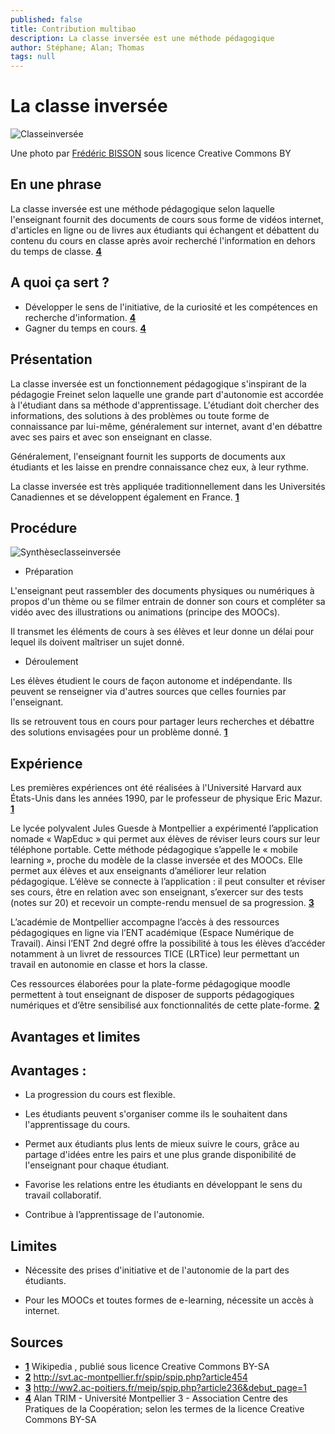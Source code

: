 ```yaml
---
published: false
title: Contribution multibao
description: La classe inversée est une méthode pédagogique
author: Stéphane; Alan; Thomas
tags: null
---
```



# La classe inversée

![Classeinversée](http://farm6.staticflickr.com/5606/15596812549_80e5049023_z.jpg)

Une photo par [Frédéric BISSON](https://www.flickr.com/photos/zigazou76/15596812549) sous licence Creative Commons BY


## En une phrase

La classe inversée est une méthode pédagogique selon laquelle l'enseignant fournit des documents de cours sous forme de vidéos internet, d'articles en ligne ou de livres aux étudiants qui échangent et débattent du contenu du cours en classe après avoir recherché l'information en dehors du temps de classe. **[4](#note)**

 

## A quoi ça sert ?

* Développer le sens de l'initiative, de la curiosité et les compétences en recherche d'information. **[4](#note)**
* Gagner du temps en cours. **[4](#note)**

 

## Présentation

 

La classe inversée est un fonctionnement pédagogique s'inspirant de la pédagogie Freinet selon laquelle une grande part d'autonomie est accordée à l'étudiant dans sa méthode d'apprentissage. L'étudiant doit chercher des informations, des solutions à des problèmes ou toute forme de connaissance par lui-même, généralement sur internet, avant d'en débattre avec ses pairs et avec son enseignant en classe.

Généralement, l'enseignant fournit les supports de documents aux étudiants et les laisse en prendre connaissance chez eux, à leur rythme.

La classe inversée est très appliquée traditionnellement dans les Universités Canadiennes et se développent également en France. **[1](#note)**

 

## Procédure

![Synthèseclasseinversée](http://www.andep.org/wp-content/uploads/2014/04/classeInversee.jpg)

* Préparation

L'enseignant peut rassembler des documents physiques ou numériques à propos d'un thème ou se filmer entrain de donner son cours et compléter sa vidéo avec des illustrations ou animations (principe des MOOCs).

Il transmet les éléments de cours à ses élèves et leur donne un délai pour lequel ils doivent maîtriser un sujet donné.

 

* Déroulement

 

Les élèves étudient le cours de façon autonome et indépendante. Ils peuvent se renseigner via d'autres sources que celles fournies par l'enseignant.

 

Ils se retrouvent tous en cours pour partager leurs recherches et débattre des solutions envisagées pour un problème donné. **[1](#note)**

 

## Expérience

 

Les premières expériences ont été réalisées à l'Université Harvard aux États-Unis dans les années 1990, par le professeur de physique Eric Mazur. **[1](#note)**

 

Le lycée polyvalent Jules Guesde à Montpellier a expérimenté l’application nomade « WapEduc » qui permet aux élèves de réviser leurs cours sur leur téléphone portable. Cette méthode pédagogique s’appelle le « mobile learning », proche du modèle de la classe inversée et des MOOCs. Elle permet aux élèves et aux enseignants d’améliorer leur relation pédagogique. L’élève se connecte à l’application : il peut consulter et réviser ses cours, être en relation avec son enseignant, s’exercer sur des tests (notes sur 20) et recevoir un compte-rendu mensuel de sa progression. **[3](#note)**

 

L’académie de Montpellier accompagne l’accès à des ressources pédagogiques en ligne via l’ENT académique (Espace Numérique de Travail). Ainsi l’ENT 2nd degré offre la possibilité à tous les élèves d’accéder notamment à un livret de ressources TICE (LRTice) leur permettant un travail en autonomie en classe et hors la classe.

Ces ressources élaborées pour la plate-forme pédagogique moodle permettent à tout enseignant de disposer de supports pédagogiques numériques et d’être sensibilisé aux fonctionnalités de cette plate-forme. **[2](#note)**

 

## Avantages et limites

## Avantages :

* La progression du cours est flexible.

* Les étudiants peuvent s'organiser comme ils le souhaitent dans l'apprentissage du cours.

* Permet aux étudiants plus lents de mieux suivre le cours, grâce au partage d'idées entre les pairs et une plus grande disponibilité de l'enseignant pour chaque étudiant.

* Favorise les relations entre les étudiants en développant le sens du travail collaboratif.

* Contribue à l’apprentissage de l'autonomie.

 

## Limites

 

* Nécessite des prises d'initiative et de l'autonomie de la part des étudiants. 

* Pour les MOOCs et toutes formes de e-learning, nécessite un accès à internet.

## Sources

<a id="note">

* **[1](#note)** Wikipedia , publié sous licence Creative Commons BY-SA
* **[2](#note)** http://svt.ac-montpellier.fr/spip/spip.php?article454
* **[3](#note)** http://ww2.ac-poitiers.fr/meip/spip.php?article236&debut_page=1
* **[4](#note)** Alan TRIM - Université Montpellier 3 - Association Centre des Pratiques de la Coopération; selon les termes de la licence Creative Commons BY-SA
